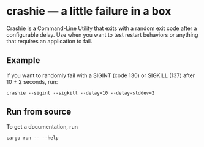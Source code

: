 # crashie — a little failure in a box

Crashie is a Command-Line Utility that exits with a random exit code after a configurable delay. Use when you
want to test restart behaviors or anything that requires an application to fail.

## Example

If you want to randomly fail with a SIGINT (code 130) or SIGKILL (137) after 10 ± 2 seconds, run:

```
crashie --sigint --sigkill --delay=10 --delay-stddev=2
```

## Run from source

To get a documentation, run

```shell
cargo run -- --help
```
